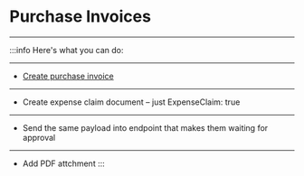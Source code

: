 # Purchase Invoices

---
:::info Here's what you can do:

---
- [Create purchase invoice](./create-purchase-invoice/)
---
- Create expense claim document – just ExpenseClaim: true
---
- Send the same payload into endpoint that makes them waiting for approval
---
- Add PDF attchment
:::